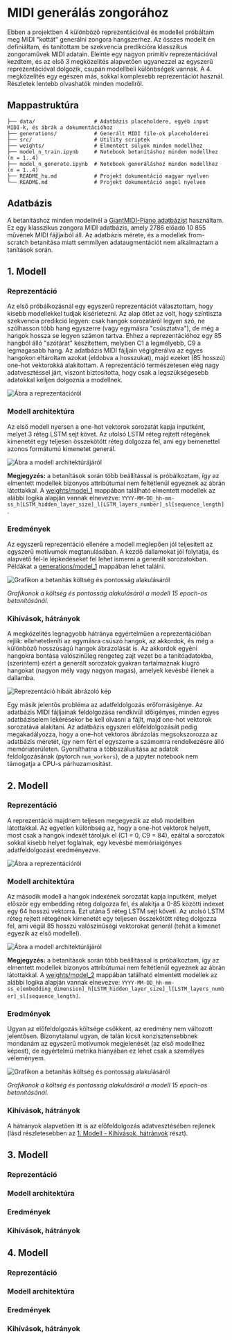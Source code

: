 # MIDI generálás zongorához

Ebben a projektben 4 különböző reprezentációval és modellel próbáltam meg MIDI "kottát" generálni zongora hangszerhez. Az összes modellt én definiáltam, és tanítottam be szekvencia predikcióra klasszikus zongoraművek MIDI adatain. Eleinte egy nagyon primitív reprezentációval kezdtem, és az első 3 megközelítés alapvetően ugyanezzel az egyszerű reprezentációval dolgozik, csupán modellbeli különbségek vannak. A 4. megközelítés egy egészen más, sokkal komplexebb reprezentációt használ. Részletek lentebb olvashatók minden modellről.

## Mappastruktúra
```
├── data/                   # Adatbázis placeholdere, egyéb input MIDI-k, és ábrák a dokumentációhoz
├── generations/            # Generált MIDI file-ok placeholderei
├── src/                    # Utility scriptek
├── weights/                # Elmentett súlyok minden modellhez
├── model_n_train.ipynb     # Notebook betanításhoz minden modellhez (n = 1..4)
├── model_n_generate.ipynb  # Notebook generáláshoz minden modellhez (n = 1..4)
├── README_hu.md            # Projekt dokumentáció magyar nyelven
└── README.md               # Projekt dokumentáció angol nyelven
```

## Adatbázis
A betanításhoz minden modellnél a [GiantMIDI-Piano adatbázist](https://github.com/bytedance/GiantMIDI-Piano/tree/master) használtam. Ez egy klasszikus zongora MIDI adatbázis, amely 2786 előadó 10 855 művének MIDI fájljaiból áll. Az adatbázis mérete, és a modellek from-scratch betanítása miatt semmilyen adataugmentációt nem alkalmaztam a tanítások során.

## 1. Modell

### Reprezentáció

Az első próbálkozásnál egy egyszerű reprezentációt választottam, hogy kisebb modellekkel tudjak kísérletezni. Az alap ötlet az volt, hogy színtiszta szekvencia predikció legyen: csak hangok sorozatáról legyen szó, ne szólhasson több hang egyszerre (vagy egymásra "csúsztatva"), de még a hangok hossza se legyen számon tartva. Ehhez a reprezentációhoz egy 85 hangból álló "szótárat" készítettem, melyben C1 a legmélyebb, C9 a legmagasabb hang. Az adatbázis MIDI fájljain végigiterálva az egyes hangokon eltároltam azokat (eldobva a hosszukat), majd ezeket (85 hosszú) one-hot vektorokká alakítottam. A reprezentáció természetesen elég nagy adatvesztéssel járt, viszont biztosította, hogy csak a legszükségesebb adatokkal kelljen dolgoznia a modellnek.

![Ábra a reprezentációról](data/images/representation_1.png)

### Modell architektúra

Az első modell nyersen a one-hot vektorok sorozatát kapja inputként, melyet 3 réteg LSTM sejt követ. Az utolsó LSTM réteg rejtett rétegének kimenetét egy teljesen összekötött réteg dolgozza fel, ami egy bemenettel azonos formátumú kimenetet generál.

![Ábra a modell architektúrájáról](data/images/model_1.png)

**Megjegyzés:** a betanítások során több beállítással is próbálkoztam, így az elmentett modellek bizonyos attribútumai nem feltétlenül egyeznek az ábrán látottakkal. A [weights/model_1](weights/model_1/) mappában található elmentett modellek az alábbi logika alapján vannak elnevezve: `YYYY-MM-DD_hh-mm-ss_h[LSTM_hidden_layer_size]_l[LSTM_layers_number]_sl[sequence_length]`.

### Eredmények

Az egyszerű reprezentáció ellenére a modell meglepően jól teljesített az egyszerű motívumok megtanulásában. A kezdő dallamokat jól folytatja, és alapvető fel-le lépkedéseket fel lehet ismerni a generált sorozatokban. Példákat a [generations/model_1](generations/model_1/) mappában lehet találni.

![Grafikon a betanítás költség és pontosság alakulásáról](data/images/model_1_graphs.png)

*Grafikonok a költség és pontosság alakulásáról a modell 15 epoch-os betanításánál.*

### Kihívások, hátrányok

A megközelítés legnagyobb hátránya egyértelműen a reprezentációban rejlik: ellehetetleníti az egymásra csúszó hangok, az akkordok, és még a különböző hosszúságú hangok ábrázolását is. Az akkordok egyéni hangokra bontása valószínűleg rengeteg zajt vezet be a tanítóadatokba, (szerintem) ezért a generált sorozatok gyakran tartalmaznak kiugró hangokat (nagyon mély vagy nagyon magas), amelyek kevésbé illenek a dallamba.

![Reprezentáció hibáit ábrázoló kép](data/images/representation_1_issues.png)

Egy másik jelentős probléma az adatfeldolgozás erőforrásigénye. Az adatbázis MIDI fájljainak feldolgozása rendkívül időigényes, minden egyes adatbáziselem lekérésekor be kell olvasni a fájlt, majd one-hot vektorok sorozatává alakítani. Az adatbázis egyszeri előfeldolgozását pedig megakadályozza, hogy a one-hot vektoros ábrázolás megsokszorozza az adatbázis méretét, így nem fért el egyszerre a számomra rendelkezésre álló memóriaterületen. Gyorsíthatna a többszálusítása az adatok feldolgozásának (pytorch `num_workers`), de a jupyter notebook nem támogatja a CPU-s párhuzamosítást.

## 2. Modell

### Reprezentáció
A reprezentáció majdnem teljesen megegyezik az első modellben látottakkal. Az egyetlen különbség az, hogy a one-hot vektorok helyett, most csak a hangok indexét tároljuk el (C1 = 0, C9 = 84), ezáltal a sorozatok sokkal kisebb helyet foglalnak, egy kevésbé memóriaigényes adatfeldolgozást eredményezve.

![Ábra a reprezentációról](data/images/representation_2.png)

### Modell architektúra

Az második modell a hangok indexének sorozatát kapja inputként, melyet először egy embedding réteg dolgozza fel, és alakítja a 0-85 közötti indexet egy 64 hosszú vektorrá. Ezt utána 5 réteg LSTM sejt követi. Az utolsó LSTM réteg rejtett rétegének kimenetét egy teljesen összekötött réteg dolgozza fel, ami végül 85 hosszú valószínűségi vektorokat generál (tehát a kimenet egyezik az első modellel).

![Ábra a modell architektúrájáról](data/images/model_2.png)

**Megjegyzés:** a betanítások során több beállítással is próbálkoztam, így az elmentett modellek bizonyos attribútumai nem feltétlenül egyeznek az ábrán látottakkal. A [weights/model_2](weights/model_2/) mappában található elmentett modellek az alábbi logika alapján vannak elnevezve: `YYYY-MM-DD_hh-mm-ss_e[embedding_dimension]_h[LSTM_hidden_layer_size]_l[LSTM_layers_number]_sl[sequence_length]`.

### Eredmények

Ugyan az előfeldolgozás költsége csökkent, az eredmény nem változott jelentősen. Bizonytalanul ugyan, de talán kicsit konzisztensebbnek mondanám az egyszerű motívumok megjelenését (az első modellhez képest), de egyértelmű metrika hiányában ez lehet csak a személyes véleményem.

![Grafikon a betanítás költség és pontosság alakulásáról](data/images/model_2_graphs.png)

*Grafikonok a költség és pontosság alakulásáról a modell 15 epoch-os betanításánál.*

### Kihívások, hátrányok

A hátrányok alapvetően itt is az előfeldolgozás adatvesztésében rejlenek (lásd részletesebben az [1. Modell - Kihívások, hátrányok](#kihívások-hátrányok) részt).

## 3. Modell

### Reprezentáció

### Modell architektúra

### Eredmények

### Kihívások, hátrányok

## 4. Modell

### Reprezentáció

### Modell architektúra

### Eredmények

### Kihívások, hátrányok